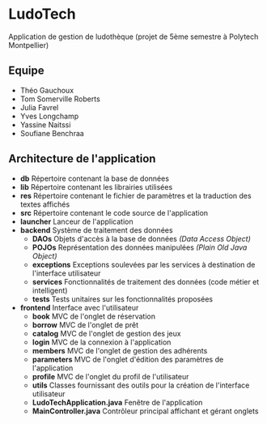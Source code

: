 # LudoTech
Application de gestion de ludothèque (projet de 5ème semestre à Polytech Montpellier)

## Equipe
- Théo Gauchoux
- Tom Somerville Roberts
- Julia Favrel
- Yves Longchamp
- Yassine Naitssi
- Soufiane Benchraa

## Architecture de l'application
- **db** Répertoire contenant la base de données
- **lib** Répertoire contenant les librairies utilisées
- **res** Répertoire contenant le fichier de paramètres et la traduction des textes affichés
- **src** Répertoire contenant le code source de l'application
 - **launcher** Lanceur de l'application
 - **backend** Système de traitement des données
    - **DAOs** Objets d'accès à la base de données *(Data Access Object)*
    - **POJOs** Représentation des données manipulées *(Plain Old Java Object)*
    - **exceptions** Exceptions soulevées par les services à destination de l'interface utilisateur
    - **services** Fonctionnalités de traitement des données (code métier et intelligent)
    - **tests** Tests unitaires sur les fonctionnalités proposées
 - **frontend** Interface avec l'utilisateur
    - **book** MVC de l'onglet de réservation
    - **borrow** MVC de l'onglet de prêt
    - **catalog** MVC de l'onglet de gestion des jeux
    - **login** MVC de la connexion à l'application
    - **members** MVC de l'onglet de gestion des adhérents
    - **parameters** MVC de l'onglet d'édition des paramètres de l'application
    - **profile** MVC de l'onglet du profil de l'utilisateur
    - **utils** Classes fournissant des outils pour la création de l'interface utilisateur
    - **LudoTechApplication.java** Fenêtre de l'application
    - **MainController.java** Contrôleur principal affichant et gérant onglets
